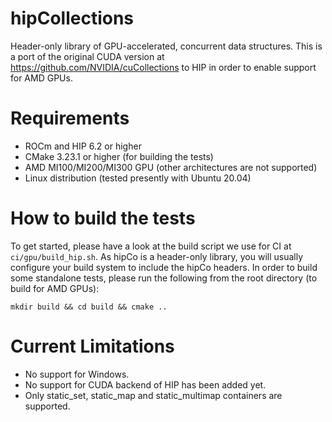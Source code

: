 # hipCollections
Header-only library of GPU-accelerated, concurrent data structures.
This is a port of the original CUDA version at https://github.com/NVIDIA/cuCollections to HIP in order to enable support for AMD GPUs.

# Requirements
- ROCm and HIP 6.2 or higher
- CMake 3.23.1 or higher (for building the tests)
- AMD MI100/MI200/MI300 GPU (other architectures are not supported)
- Linux distribution (tested presently with Ubuntu 20.04)

# How to build the tests

To get started, please have a look at the build script we use for CI at `ci/gpu/build_hip.sh`.
As hipCo is a header-only library, you will usually configure your build system to include the hipCo headers.
In order to build some standalone tests, please run the following from the root directory (to build for AMD GPUs):

`mkdir build && cd build && cmake .. `

# Current Limitations
- No support for Windows.
- No support for CUDA backend of HIP has been added yet.
- Only static_set, static_map and static_multimap containers are supported.
